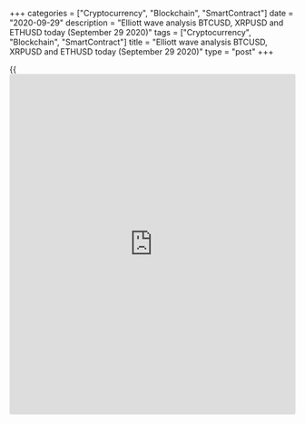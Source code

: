 +++
categories = ["Cryptocurrency", "Blockchain", "SmartContract"]
date = "2020-09-29"
description = "Elliott wave analysis BTCUSD, XRPUSD and ETHUSD today (September 29 2020)"
tags = ["Cryptocurrency", "Blockchain", "SmartContract"]
title = "Elliott wave analysis BTCUSD, XRPUSD and ETHUSD today (September 29 2020)"
type = "post"
+++

{{<iframe id="large-banner" src="https://www.bounty.group/#slide=11.0" width="100%" height="600" scrolling="no" style="border: 0px solid rgb(216, 221, 230); border-radius: 3px;">}}

2020-09-29

2020-09-29

Short-term forecast for BTCUSD, XRPUSD and ETHUSD 29.09.2020Roman Onegin

I welcome my readers!

I have prepared a short-term cryptocurrency forecast based on Elliott
wave analysis of Bitcoin, Ripple, and Ethereum. I suggest entry signals
to trade each cryptocurrency.

Bitcoin, Ethereum, and Ripple must have completed corrective waves and
started new downtrends. We shall monitor the cryptocurrency market.

The article covers the following subjects:

##  **Elliott wave Bitcoin analysis**

 ****

The BTCUSD market is forming the down corrective wave B that started in
August 2020. The B correction is likely to complete as a double zigzag
[W]-[X]-[Y], where the sub-waves [W] and [X] have completed, the market
is now going down in the final zigzag-shaped wave [Y]. The corrective
wave (B) of [Y] must have finished, and the impulse wave (C) is now
unfolding. The market should be declining to a level below the previous
low made by wave (A).

### Trading plan for [BTCUSD][1] today:

Sell 10692.00, TP 10107.00

* * *

##  **Elliott wave Ripple analysis**

 ****

The XRPUSD market continues declining in the corrective wave [Z] that is
likely to finish as a double down zigzag. The sub-waves (W) and (X) have
completed. Wave (W) is a simple zigzag, wave (X) is a triple zigzag.
There is now unfolding a new bear zigzag, with the bullish correction B
completed inside. The Ripple price should soon start declining to a
level below the previous low made by wave A.

### Trading plan for **[XRPUSD][2]** today

Sell 0.241, TP 0.218

* * *

##  **Elliott wave Ethereum analysis**

 ****

The market is now moving in the downward zigzag A-B-C. The impulse wave
A has completed, and the corrective wave B has finished as a triple
zigzag. The market is now following the beginning of the new bear
impulse, with impulse [1] and correction [2] completed within. The
market could be declining to a level below the previous low made by wave
A, which is below level 311.21.

### Trading plan  **[ETHUSD][3] **today

Sell 352.35, TP 311.21

* * *

P.S. Did you like my article? Share it in social networks: it will be
the best “thank you" :)

Ask me questions and comment below. I’ll be glad to answer your
questions and give necessary explanations.

 **Useful links:**

  * I recommend trying to trade with a reliable broker [here][4]. The system allows you to trade by yourself or copy successful traders from all across the globe.
  * Use my promo-code BLOG for getting deposit bonus 50% on LiteForex platform. Just enter this code in the appropriate field while [depositing][5] your trading account.
  * Telegram chat for traders: <t.me/liteforexengchat>. We are sharing the signals and trading experience
  * Telegram channel with high-quality analytics, Forex reviews, training articles, and other useful things for traders <t.me/liteforex>

The content of this article reflects the author’s opinion and does not
necessarily reflect the official position of LiteForex. The material
published on this page is provided for informational purposes only and
should not be considered as the provision of investment advice for the
purposes of Directive 2004/39/EC.

Rate this article:

{{value}}

( {{count}} {{title}} )

   1. my.liteforex.com/trading/chart?symbol=BTCUSD
   2. my.liteforex.com/trading/chart?symbol=XRPUSD
   3. my.liteforex.com/trading/chart?symbol=ETHUSD
   4. my.liteforex.com/?category=analysts-opinions&slug=short-term-forecast-for-[BTC](https://www.playgroundfx.com/blog/who-is-the-creator-of-bitcoin/)usd-xrpusd-and-ethusd-29092020&openPopup=%2Fregistration%2Fpopup&utm_source=blog&utm_medium=article&utm_campaign=bonus
   5. my.liteforex.com/deposit/?category=analysts-opinions&slug=short-term-forecast-for-[BTC](https://www.playgroundfx.com/blog/who-is-the-creator-of-bitcoin/)usd-xrpusd-and-ethusd-29092020&promo_code=BLOG&utm_source=blog&utm_medium=article&utm_campaign=bonus
